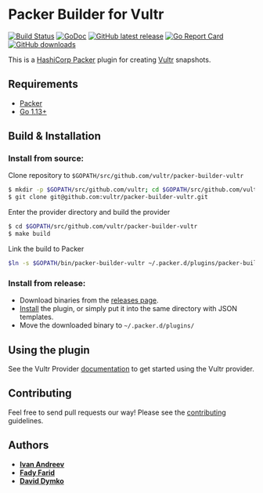 # Packer Builder for Vultr

[![Build Status](https://travis-ci.org/vultr/packer-builder-vultr.svg?branch=master)](https://travis-ci.org/vultr/packer-builder-vultr)
[![GoDoc](https://godoc.org/github.com/vultr/packer-builder-vultr?status.svg)](https://godoc.org/github.com/vultr/packer-builder-vultr/vultr)
[![GitHub latest release](https://img.shields.io/github/release/vultr/packer-builder-vultr.svg)](https://github.com/vultr/packer-builder-vultr/releases)
[![Go Report Card](https://goreportcard.com/badge/github.com/vultr/packer-builder-vultr)](https://goreportcard.com/report/github.com/vultr/packer-builder-vultr)
[![GitHub downloads](https://img.shields.io/github/downloads/vultr/packer-builder-vultr/total.svg)](https://github.com/vultr/packer-builder-vultr/releases)


This is a [HashiCorp Packer](https://www.packer.io/) plugin for creating [Vultr](https://www.vultr.com/) snapshots.

## Requirements
* [Packer](https://www.packer.io/intro/getting-started/install.html)
* [Go 1.13+](https://golang.org/doc/install)

## Build & Installation

### Install from source:

Clone repository to `$GOPATH/src/github.com/vultr/packer-builder-vultr`

```sh
$ mkdir -p $GOPATH/src/github.com/vultr; cd $GOPATH/src/github.com/vultr
$ git clone git@github.com:vultr/packer-builder-vultr.git
```

Enter the provider directory and build the provider

```sh
$ cd $GOPATH/src/github.com/vultr/packer-builder-vultr
$ make build
```

Link the build to Packer

```sh
$ln -s $GOPATH/bin/packer-builder-vultr ~/.packer.d/plugins/packer-builder-vultr 
```

### Install from release:

* Download binaries from the [releases page](https://github.com/vultr/packer-builder-vultr/releases).
* [Install](https://www.packer.io/docs/extending/plugins.html#installing-plugins) the plugin, or simply put it into the same directory with JSON templates.
* Move the downloaded binary to `~/.packer.d/plugins/`

## Using the plugin
See the Vultr Provider [documentation](website/source/docs/builders/vultr.html.md) to get started using the Vultr provider.

## Contributing
Feel free to send pull requests our way! Please see the [contributing](CONTRIBUTING.md) guidelines.

## Authors
* [**Ivan Andreev**](https://github.com/ivandeex)
* [**Fady Farid**](https://github.com/afady)
* [**David Dymko**](https://github.com/ddymko)
